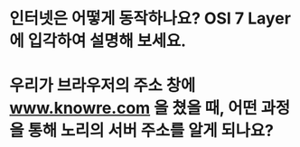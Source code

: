 # 인터넷은 어떻게 동작하나요? OSI 7 Layer에 입각하여 설명해 보세요.

# 우리가 브라우저의 주소 창에 www.knowre.com 을 쳤을 때, 어떤 과정을 통해 노리의 서버 주소를 알게 되나요?